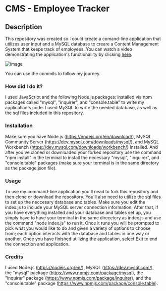 # CMS - Employee Tracker

## Description

This repository was created so I could create a comand-line application that utilizes user input and a MySQL database to creare a Content Management System that keeps track of employees. You can watch a video demonstrating the application's functionallity by clicking [here](https://drive.google.com/file/d/1zRFfUm2rze-rIrQnXd2W0hFzSULy9_QQ/view?usp=sharing).

![image](https://i.ibb.co/5hXbnzz/CMS-Employee-Tracker.png)

You can use the commits to follow my journey.



### How did I do it?

I used JavaScript and the following Node.js packages: installed via npm packages called "mysql", "inquirer", and "console.table" to write my applicatian's code. I used MySQL to write the needed database, as well as the sql files included in this repository.



### Installation

Make sure you have Node.js (https://nodejs.org/en/download/), MySQL Community Server (https://dev.mysql.com/downloads/mysql/), and MySQL Workbench (https://dev.mysql.com/downloads/workbench/) installed. And after you've cloned or downloaded your forked repository use the command "npm install" in the terminal to install the necessary "mysql", "inquirer", and "console.table" packages (make sure your terminal is in the same directory as the package.json file).



### Usage

To use my command-line application you'll nead to fork this repository and then clone or download the repository. You'll also need to utilize the sql files to set up the neccesary database and tables. Make sure you edit the index.js to include your MySQL server connection information. After that, if you have everything installed and your database and tables set up, you simply have to have your terminal in the same direcetory as index.js and use the command "node index.js" to run it. Once it runs you will be prompted to pick what you would like to do and given a variety of options to choose from; each option interacts with the database and tables in one way or another. Once you have finished utilizing the application, select Exit to end the connection and application.



### Credits

I used Node.js (https://nodejs.org/en/), MySQL (https://dev.mysql.com/), the "mysql" package (https://www.npmjs.com/package/mysql), the "inquirer" package (https://www.npmjs.com/package/inquirer), and the "console.table" package (https://www.npmjs.com/package/console.table).
